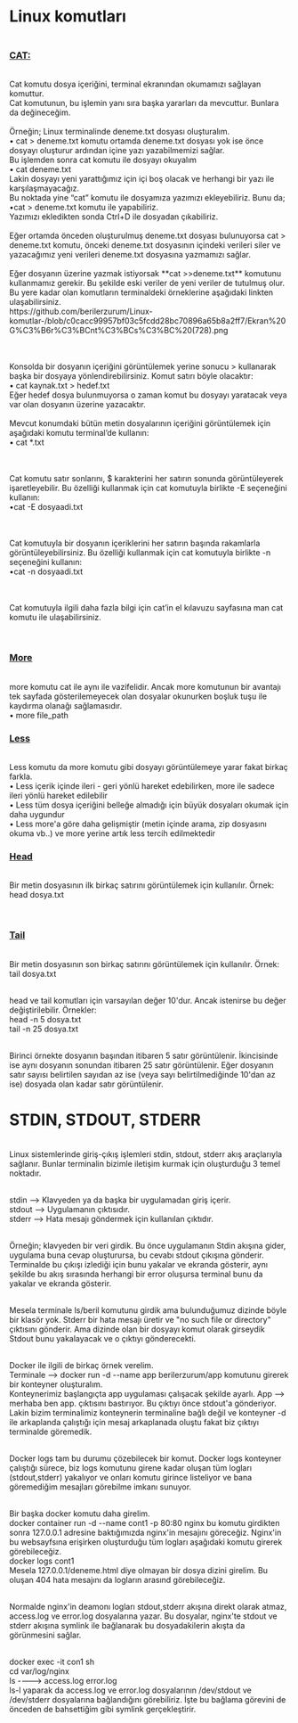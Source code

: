 # Linux komutları
<h3><br/><ins>CAT:</ins></h3>
<br/>Cat komutu dosya içeriğini, terminal ekranından okumamızı sağlayan komuttur.
<br/>Cat komutunun, bu işlemin yanı sıra başka yararları da mevcuttur. Bunlara da değineceğim.
<br/><br/>Örneğin; Linux terminalinde deneme.txt dosyası oluşturalım.
<br/>• cat > deneme.txt komutu ortamda deneme.txt dosyası yok ise önce dosyayı oluşturur ardından içine yazı yazabilmemizi sağlar.
<br/>Bu işlemden sonra cat komutu ile dosyayı okuyalım 
<br/> •	cat deneme.txt
<br/>Lakin dosyayı yeni yarattığımız için içi boş olacak ve herhangi bir yazı ile karşılaşmayacağız. 
<br/>Bu noktada yine “cat” komutu ile dosyamıza yazımızı ekleyebiliriz. Bunu da;
<br/>•cat > deneme.txt komutu ile yapabiliriz.
<br/>Yazımızı ekledikten sonda Ctrl+D ile dosyadan çıkabiliriz.
<br/><br/>Eğer ortamda önceden oluşturulmuş deneme.txt dosyası bulunuyorsa cat > deneme.txt komutu, önceki deneme.txt dosyasının içindeki verileri siler ve yazacağımız yeni verileri deneme.txt dosyasına yazmamızı sağlar.
<br/><br/>Eğer dosyanın üzerine yazmak istiyorsak **cat >>deneme.txt** komutunu kullanmamız gerekir. Bu şekilde eski veriler de yeni veriler de tutulmuş olur.
Bu yere kadar olan komutların terminaldeki örneklerine aşağıdaki linkten ulaşabilirsiniz.
</br> https://github.com/berilerzurum/Linux-komutlar-/blob/c0cacc99957bf03c5fcdd28bc70896a65b8a2ff7/Ekran%20G%C3%B6r%C3%BCnt%C3%BCs%C3%BC%20(728).png 

<br/><br/>Konsolda bir dosyanın içeriğini görüntülemek yerine sonucu > kullanarak başka bir dosyaya yönlendirebilirsiniz. Komut satırı böyle olacaktır:
<br/>• cat kaynak.txt > hedef.txt
<br/>Eğer hedef dosya bulunmuyorsa o zaman komut bu dosyayı yaratacak veya var olan dosyanın üzerine yazacaktır.
<br/><br/>Mevcut konumdaki bütün metin dosyalarının içeriğini görüntülemek için aşağıdaki komutu terminal’de kullanın:
<br/>• cat *.txt

<br/><br/>Cat komutu satır sonlarını, $ karakterini her satırın sonunda görüntüleyerek işaretleyebilir. Bu özelliği kullanmak için cat komutuyla birlikte -E seçeneğini kullanın:
<br/>•cat -E dosyaadi.txt

<br/><br/>Cat komutuyla bir dosyanın içeriklerini her satırın başında rakamlarla görüntüleyebilirsiniz. Bu özelliği kullanmak için cat komutuyla birlikte -n seçeneğini kullanın:
<br/>•cat -n dosyaadi.txt

<br/><br/>Cat komutuyla ilgili daha fazla bilgi için cat’in el kılavuzu sayfasına man cat komutu ile ulaşabilirsiniz.

<br/><h3><ins>More</ins></h3>
<br/>more komutu cat ile aynı ile vazifelidir. Ancak more komutunun bir avantajı tek sayfada gösterilemeyecek olan dosyalar okunurken boşluk tuşu ile kaydırma olanağı sağlamasıdır.
<br/>• more file_path
<br/><h3><ins>Less</ins></h3>
<br/>Less komutu da more komutu gibi dosyayı görüntülemeye yarar fakat birkaç farkla.
<br/>•	Less içerik içinde ileri - geri yönlü hareket edebilirken, more ile sadece ileri yönlü hareket edilebilir
<br/>•	Less tüm dosya içeriğini belleğe almadığı için büyük dosyaları okumak için daha uygundur
<br/>•	Less more'a göre daha gelişmiştir (metin içinde arama, zip dosyasını okuma vb..) ve more yerine artık less tercih edilmektedir
<br/><h3><ins>Head</ins></h3>
<br/>Bir metin dosyasının ilk birkaç satırını görüntülemek için kullanılır. Örnek:
<br/>head dosya.txt

<br/><h3><ins>Tail</h3></ins>
<br/>Bir metin dosyasının son birkaç satırını görüntülemek için kullanılır. Örnek:
<br/>tail dosya.txt

<br/>head ve tail komutları için varsayılan değer 10'dur. Ancak istenirse bu değer değiştirilebilir. Örnekler:
<br/>head -n 5 dosya.txt
<br/>tail -n 25 dosya.txt

<br/>Birinci örnekte dosyanın başından itibaren 5 satır görüntülenir. İkincisinde ise aynı dosyanın sonundan itibaren 25 satır görüntülenir. Eğer dosyanın satır sayısı belirtilen sayıdan az ise (veya sayı belirtilmediğinde 10'dan az ise) dosyada olan kadar satır görüntülenir.


<h1> STDIN, STDOUT, STDERR </h1>

<br/>Linux sistemlerinde giriş-çıkış işlemleri stdin, stdout, stderr akış araçlarıyla sağlanır. Bunlar terminalin bizimle iletişim kurmak için oluşturduğu 3 temel noktadır.

<br/>stdin --> Klavyeden ya da başka bir uygulamadan giriş içerir.
<br/>stdout --> Uygulamanın çıktısıdır.
<br/>stderr --> Hata mesajı göndermek için kullanılan çıktıdır.

<br/>Örneğin; klavyeden bir veri girdik. Bu önce uygulamanın Stdin akışına gider, uygulama buna cevap oluşturursa, bu cevabı stdout çıkışına gönderir. Terminalde bu çıkışı izlediği için bunu yakalar ve ekranda gösterir, aynı şekilde bu akış sırasında herhangi bir error oluşursa terminal bunu da yakalar ve ekranda gösterir.

<br/>Mesela terminale ls/beril komutunu girdik ama bulunduğumuz dizinde böyle bir klasör yok. Stderr bir hata mesajı üretir ve "no such file or directory" çıktısını gönderir. Ama dizinde olan bir dosyayı komut olarak girseydik Stdout bunu yakalayacak ve o çıktıyı gönderecekti.

<br/>Docker ile ilgili de birkaç örnek verelim.
<br/>Terminale --> docker run -d --name app berilerzurum/app komutunu girerek bir konteyner oluşturalım.
<br/>Konteynerimiz başlangıçta app uygulaması çalışacak şekilde ayarlı. App --> merhaba ben app. çıktısını bastırıyor. Bu çıktıyı önce stdout'a gönderiyor. Lakin bizim terminalimiz konteynerin terminaline bağlı değil ve konteyner -d ile arkaplanda çalıştığı için mesaj arkaplanada oluştu fakat biz çıktıyı terminalde göremedik. 

<br/>Docker logs tam bu durumu çözebilecek bir komut. Docker logs konteyner çalıştığı sürece, biz logs komutunu girene kadar oluşan tüm logları (stdout,stderr) yakalıyor ve onları komutu girince listeliyor ve bana göremediğim mesajları görebilme imkanı sunuyor.

<br/>Bir başka docker komutu daha girelim.
<br/>docker container run -d --name cont1 -p 80:80 nginx bu komutu girdikten sonra 127.0.0.1 adresine baktığımızda nginx'in mesajını göreceğiz. Nginx'in bu websayfsına erişirken oluşturduğu tüm logları aşağıdaki komutu girerek görebileceğiz.
<br/>docker logs cont1
<br/>Mesela 127.0.0.1/deneme.html diye olmayan bir dosya dizini girelim. Bu oluşan 404 hata mesajını da logların arasınd görebileceğiz.

<br/>Normalde nginx'in deamonı logları stdout,stderr akışına direkt olarak atmaz, access.log ve error.log dosyalarına yazar. Bu dosyalar, nginx'te stdout ve stderr akışına symlink ile bağlanarak bu dosyadakilerin akışta da görünmesini sağlar.

<br/>docker exec -it con1 sh
<br/>cd var/log/nginx
<br/>ls ----> access.log error.log
<br/>ls-l yaparak da access.log ve error.log dosyalarının /dev/stdout ve /dev/stderr dosyalarına bağlandığını görebiliriz. İşte bu bağlama görevini de önceden de bahsettiğim gibi symlink gerçekleştirir.



